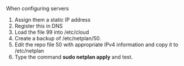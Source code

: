 When configuring servers 
1. Assign them a static IP address
2. Register this in DNS
3. Load the file 99 into /etc/cloud
4. Create a backup of /etc/netplan/50.
5. Edit the repo file 50 with appropriate IPv4 information and copy it to /etc/netplan
6. Type the command **sudo netplan apply** and test. 
